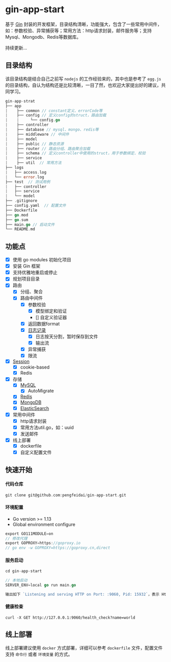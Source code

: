 # gin-app-start
基于 [Gin](https://github.com/gin-gonic/gin) 封装的开发框架，目录结构清晰，功能强大，包含了一些常用中间件，如：参数校验、异常捕获等；常用方法：http请求封装，邮件服务等；支持Mysql、Mongodb、Redis等数据库。

持续更新... 


## 目录结构

该目录结构是结合自己之前写 `nodejs` 的工作经验来的，其中也是参考了 `egg.js` 的目录结构，自认为结构还是比较清晰，一目了然，也欢迎大家提出好的建议，共同学习。

```go
gin-app-strat
├── app
|    ├── common // constant定义、errorCode等
|    ├── config // 定义config的struct，路由加载
|    |     └── config.go
|    ├── controller
|    ├── database // mysql、mongo、redis等
|    ├── middleware // 中间件
|    ├── model
|    ├── public // 静态资源
|    ├── router // 路由分组、路由聚合加载
|    ├── schema // 定义controller中使用的struct，用于参数绑定、校验
|    ├── service 
|    ├── util  // 常用方法
├── logs
|   ├── access.log
|   └── error.log
├── test  // 测试用例
|   ├── controller
|   ├── service
|   └── model
├── .gitignore
├── config.yaml  // 配置文件
├── Dockerfile
├── go.mod
├── go.sum
├── main.go // 启动文件
└── README.md
```

## 功能点
- [x] 使用 go modules 初始化项目
- [x] 安装 Gin 框架
- [x] 支持优雅地重启或停止
- [x] 规划项目目录
- [x] 路由
    - [x] 分组、聚合
    - [x] 路由中间件
        - [x] 参数校验
          - [x] 模型绑定和验证
          - [] 自定义验证器
        - [x] 返回数据format
        - [x] [日志记录](https://github.com/sirupsen/logrus)
          - [x] 日志按天分割，暂时保存到文件
          - [x] 输出流
        - [x] 异常捕获
        - [x] 限流
- [x] [Session](https://github.com/gin-contrib/sessions)
    - [x] cookie-based
    - [x] Redis
- [x] 存储
    - [x] [MySQL](https://github.com/jinzhu/gorm)
      - [x] AutoMigrate
    - [x] [Redis](https://github.com/go-redis/redis)
    - [x] [MongoDB](https://www.godoc.org/gopkg.in/mgo.v2)
    - [x] [ElasticSearch](https://github.com/olivere/elastic)
- [x] 常用中间件
  - [x] http请求封装
  - [x] 常用方法util.go，如：uuid
  - [x] 发送邮件
- [x] 线上部署
   - [x] dockerfile
   - [x] 自定义配置文件

## 快速开始

#### 代码仓库

```go
git clone git@github.com:pengfeidai/gin-app-start.git
```

#### 环境配置

- Go version >= 1.13
- Global environment configure

```go
export GO111MODULE=on
// 修改代理
export GOPROXY=https://goproxy.io
// go env -w GOPROXY=https://goproxy.cn,direct 
```

#### 服务启动

```go
cd gin-app-start

// 本地启动
SERVER_ENV=local go run main.go

输出如下 `Listening and serving HTTP on Port: :9060, Pid: 15932`，表示 Http Server 启动成功。
```

#### 健康检查

```
curl -X GET http://127.0.0.1:9060/health_check?name=world
```

## 线上部署

线上部署建议使用 `docker` 方式部署，详细可以参考 `dockerfile` 文件，配置文件支持 `命令行` 或者 `环境变量` 的方式。


